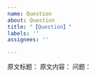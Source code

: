 ```yaml
---
name: Question
about: Question
title: "【Question】"
labels: ''
assignees: ''

---
```


原文标题：
原文内容：
问题：
